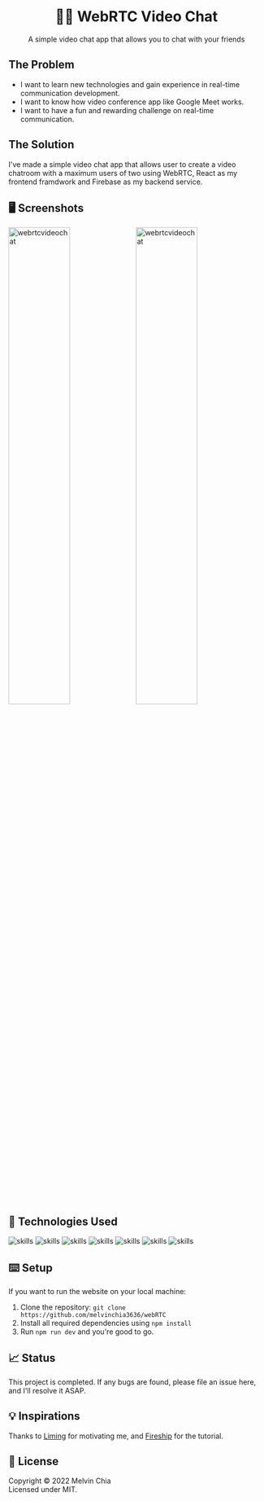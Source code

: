 <center><h1 align="center">🎥💬 WebRTC Video Chat</h1></center>

<p align="center">A simple video chat app that allows you to chat with your friends</p>

## The Problem

- I want to learn new technologies and gain experience in real-time communication development.
- I want to know how video conference app like Google Meet works.
- I want to have a fun and rewarding challenge on real-time communication.

## The Solution

I've made a simple video chat app that allows user to create a video chatroom with a maximum users of two using WebRTC, React as my frontend framdwork and Firebase as my backend service.

## 🖥 Screenshots

<div>

  <img width="49%" alt="webrtcvideochat" src="https://user-images.githubusercontent.com/64565584/222998568-4494d811-41ca-42a0-97d9-5e8bcd616dc6.png">
  <img width="49%" alt="webrtcvideochat" src="https://user-images.githubusercontent.com/64565584/222998583-a566b3b9-5ecd-485a-bc47-6840ebc6b32c.png">

</div>

## 🔬 Technologies Used 

![skills](https://img.shields.io/badge/-JAVASCRIPT-FF0000?style=for-the-badge&logo=javascript&logoColor=white&color=yellow)
![skills](https://img.shields.io/badge/-HTML-FF0000?style=for-the-badge&logo=html5&logoColor=white&color=green)
![skills](https://img.shields.io/badge/-CSS-FF0000?style=for-the-badge&logo=css3&logoColor=white&color=indigo)
![skills](https://img.shields.io/badge/-TAILWIND_CSS-FF0000?style=for-the-badge&logo=tailwindcss&logoColor=white&color=22D3EE)
![skills](https://img.shields.io/badge/-REACT_JS-FF0000?style=for-the-badge&logo=react&logoColor=white&color=38BDF8)
![skills](https://img.shields.io/badge/-FIREBASE-FF0000?style=for-the-badge&logo=firebase&logoColor=white&color=orange)
![skills](https://img.shields.io/badge/-WEBRTC-FF0000?style=for-the-badge&logo=webrtc&logoColor=white&color=red)

## ⌨️ Setup

If you want to run the website on your local machine:
1. Clone the repository: `git clone https://github.com/melvinchia3636/webRTC`
2. Install all required dependencies using `npm install`
4. Run `npm run dev` and you're good to go.

## 📈 Status

This project is completed. If any bugs are found, please file an issue here, and I'll resolve it ASAP.

## 💡 Inspirations 

Thanks to [Liming](https://github.com/CTLM08) for motivating me, and [Fireship](https://fireship.io) for the tutorial.
 
## 📄 License

Copyright © 2022 Melvin Chia<br/>
Licensed under MIT.
